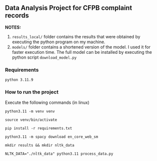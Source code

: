 ## Data Analysis Project for CFPB complaint records

**NOTES:** 
1) `results_local/` folder contains the results that were obtained by executing the python program on my machine.
2) `models/` folder contains a shortened version of the model. I used it for faster execution time. The full model can be installed by executing the python script `download_model.py`

### Requirements
`python 3.11.9`

### How to run the project

Execute the following commands (in linux)

```
python3.11 -m venv venv
```
```
source venv/bin/activate
```
```
pip install -r requirements.txt
```
```
python3.11 -m spacy download en_core_web_sm
```
```
mkdir results && mkdir nltk_data
```
```
NLTK_DATA="./nltk_data" python3.11 process_data.py
```
